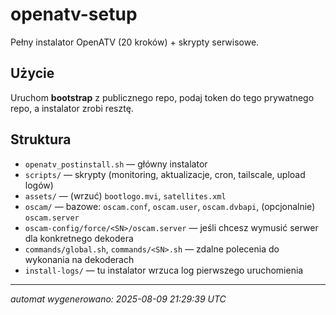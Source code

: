 # openatv-setup

Pełny instalator OpenATV (20 kroków) + skrypty serwisowe.

## Użycie
Uruchom **bootstrap** z publicznego repo, podaj token do tego prywatnego repo, a instalator zrobi resztę.

## Struktura
- `openatv_postinstall.sh` — główny instalator
- `scripts/` — skrypty (monitoring, aktualizacje, cron, tailscale, upload logów)
- `assets/` — (wrzuć) `bootlogo.mvi`, `satellites.xml`
- `oscam/` — bazowe: `oscam.conf`, `oscam.user`, `oscam.dvbapi`, (opcjonalnie) `oscam.server`
- `oscam-config/force/<SN>/oscam.server` — jeśli chcesz wymusić serwer dla konkretnego dekodera
- `commands/global.sh`, `commands/<SN>.sh` — zdalne polecenia do wykonania na dekoderach
- `install-logs/` — tu instalator wrzuca log pierwszego uruchomienia

---

_automat wygenerowano: 2025-08-09 21:29:39 UTC_
